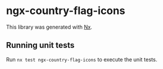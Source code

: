# ngx-country-flag-icons

This library was generated with [Nx](https://nx.dev).

## Running unit tests

Run `nx test ngx-country-flag-icons` to execute the unit tests.
